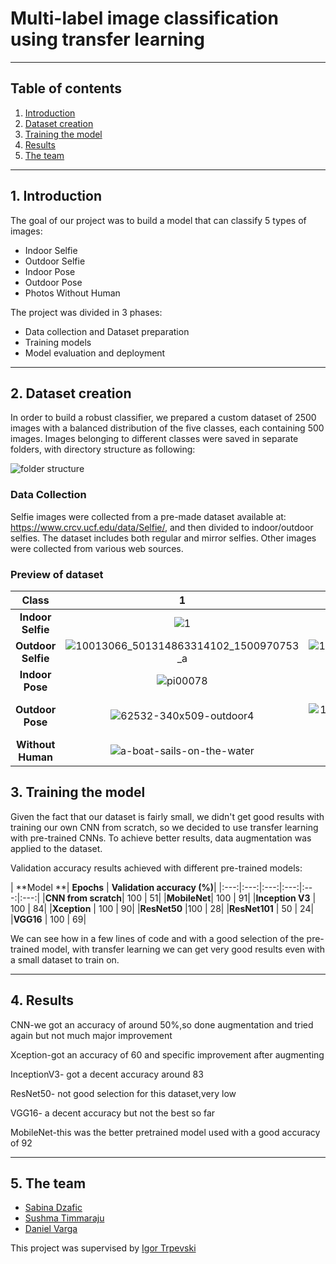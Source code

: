 # Multi-label image classification using transfer learning 
--------------------------------
#### 

## Table of contents
1. [Introduction](#introduction)
2. [Dataset creation](#Dataset_creation)
3. [Training the model](#Training_the_model)
4. [Results](#Results)
5. [The team](#The_team)

--------------------------------
## 1. Introduction <a name="introduction"></a>
The goal of our project was to build a model that can classify 5 types of images:
* Indoor Selfie
* Outdoor Selfie
* Indoor Pose
* Outdoor Pose
* Photos Without Human

The project was divided in 3 phases:
* Data collection and Dataset preparation
* Training models
* Model evaluation and deployment

--------------------------------
## 2. Dataset creation <a name="Dataset_creation"></a>

In order to build a robust classifier, we prepared a custom dataset of 2500 images with a balanced distribution of the five classes, each containing 500 images. Images belonging to different classes were saved in separate folders, with directory structure as following:

![folder structure](https://github.com/sushmavenu/ourfinalproject/blob/images/folders.png)


### Data Collection <a name="Data_collection"></a>
Selfie images were collected from a pre-made dataset available at: https://www.crcv.ucf.edu/data/Selfie/, and then divided to indoor/outdoor selfies. The dataset includes both regular and mirror selfies. Other images were collected from various web sources. 

### Preview of dataset <a name="Preview_of_dataset"></a>

| **Class**|**1**|**2** |**3**|**4**|**5**|  
|:---:|:---:|:---:|:---:|:---:|:---:|
|**Indoor Selfie**|![1](https://user-images.githubusercontent.com/86669701/125687459-3af5d805-d1e3-4c41-8ca8-9f03740b6dc2.jpg)|![2](https://user-images.githubusercontent.com/86669701/125687462-646ef80e-4dfa-4e96-861b-79fe159ac166.jpg)|![3](https://user-images.githubusercontent.com/86669701/125687463-e69fc1cc-9458-4e32-ab1d-7b61c79a3205.jpg)|![4](https://user-images.githubusercontent.com/86669701/125687465-fc33ec8f-3ebc-4448-9ca1-5221b2483aca.jpg)|![5](https://user-images.githubusercontent.com/86669701/125687467-eef6a818-d2a8-425d-9bf8-4558985322b9.jpg)|
|**Outdoor Selfie**|![10013066_501314863314102_1500970753_a](https://user-images.githubusercontent.com/86669701/125687915-e165e01e-3bbe-4c5c-897c-2617959c3115.jpg)|![10175136_1450536605181202_1947453693_a](https://user-images.githubusercontent.com/86669701/125687919-e176e8ec-da7f-473e-aed3-68fb99ba8bc0.jpg)|![OIP](https://user-images.githubusercontent.com/86669701/125687921-939ae5ad-ab55-4658-b408-eed5d78169eb.jpg)|![so00010](https://user-images.githubusercontent.com/86669701/125687922-c058628c-2f48-4515-a9c9-0628ae4912b9.jpg)|![so00024](https://user-images.githubusercontent.com/86669701/125687924-3b43bc33-f82f-41e7-a209-6bdd103dc945.jpg)|
|**Indoor Pose**    |![pi00078](https://user-images.githubusercontent.com/86669701/125688412-8b8e2e37-dbf8-4245-bb6f-123c6c3c6137.jpg)|![pexels-ali-pazani-2787341](https://user-images.githubusercontent.com/86669701/125688414-4894b4f6-d42e-4752-8cfc-77a1a72e2a75.jpg)|![pi00013](https://user-images.githubusercontent.com/86669701/125688415-0283f669-94eb-4872-8225-0543b909e97d.jpg)|![pi00016](https://user-images.githubusercontent.com/86669701/125688418-0573f09e-af93-40ed-84c1-2fb467f8c973.jpg)|![pi00050](https://user-images.githubusercontent.com/86669701/125688420-48fda318-1cbd-4c9d-98d0-a7e30c5a9732.jpg)|
|**Outdoor Pose**  |![62532-340x509-outdoor4](https://user-images.githubusercontent.com/86669701/125688710-bc1298ed-01e0-487a-b386-23f65109b08d.jpg)|![10013020_624911064230364_1577490982_a](https://user-images.githubusercontent.com/86669701/125688711-5ac6999e-06b2-46f2-bc88-83ca5792714d.jpg)|![4032](https://user-images.githubusercontent.com/86669701/125688712-518cb511-64f1-4c0d-80df-fa30e1dcd8d7.jpg)|![5824bfab157992b7b554f1de9dae131d](https://user-images.githubusercontent.com/86669701/125688714-a7b10ad7-ee03-4532-b48c-08ba856a44ec.jpg)|![54127e2476780e4a045ddaae65062928--men-fashion-photography-editorial-photography](https://user-images.githubusercontent.com/86669701/125688715-addd608f-2495-49b8-acec-4263e977ede2.jpg)|
|**Without Human** |![a-boat-sails-on-the-water](https://user-images.githubusercontent.com/86669701/125689199-1f068465-804c-4cb7-a4b4-290c2cce1e54.jpg)|![Image_118](https://user-images.githubusercontent.com/86669701/125689201-992354eb-376a-4418-84f2-f8163f2daf89.jpg)|![Image_182](https://user-images.githubusercontent.com/86669701/125689203-151fe723-42b3-4aaf-979e-840dbf22da94.jpg)|![lighthouse-blue-sky-and-beach-pools](https://user-images.githubusercontent.com/86669701/125689204-2d375e5a-3ded-4f2b-a656-a18ea95e6fcd.jpg)|![treeline-below-mountain-and-blue-sky](https://user-images.githubusercontent.com/86669701/125689205-0aeec6fe-d8a0-4d54-b06e-c69927cda525.jpg)|
## 3. Training the model <a name="Training_the_model"></a>
Given the fact that our dataset is fairly small, we didn't get good results with training our own CNN from scratch, so we decided to use transfer learning with pre-trained CNNs. To achieve better results, data augmentation was applied to the dataset.

Validation accuracy results achieved with different pre-trained models:

| **Model **| **Epochs** | **Validation accuracy (%)**|
|:---:|:---:|:---:|:---:|:---:|:---:|
|**CNN from scratch**| 100 | 51|
|**MobileNet**| 100 | 91|
|**Inception V3** | 100 | 84|
|**Xception**  | 100 | 90|
|**ResNet50**  |100 | 28|
|**ResNet101** | 50 | 24|
|**VGG16** | 100 | 69|

We can see how in a few lines of code and with a good selection of the pre-trained model, with transfer learning we can get very good results even with a small dataset to train on. 

--------------------------------
## 4. Results <a name="Results"></a>
CNN-we got an accuracy of around 50%,so done augmentation and tried again but not much major improvement

Xception-got an accuracy of 60 and specific improvement after augmenting

InceptionV3- got a decent accuracy around 83

ResNet50- not good selection for this dataset,very low

VGG16- a decent accuracy but not the best so far

MobileNet-this was the better pretrained model used with a good accuracy of 92

--------------------------------
## 5. The team <a name="The_team"></a>
* [Sabina Dzafic](https://github.com/sabinadzafic)
* [Sushma Timmaraju](https://github.com/sushmavenu)
* [Daniel Varga](https://github.com/IndaPerpetuum)



This project was supervised by [Igor Trpevski]()  

